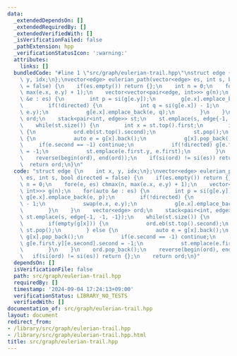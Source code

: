 ```yaml
---
data:
  _extendedDependsOn: []
  _extendedRequiredBy: []
  _extendedVerifiedWith: []
  _isVerificationFailed: false
  _pathExtension: hpp
  _verificationStatusIcon: ':warning:'
  attributes:
    links: []
  bundledCode: "#line 1 \"src/graph/eulerian-trail.hpp\"\nstruct edge {\n    int x,\
    \ y, idx;\n};\nvector<edge> eulerian_path(vector<edge> es, int s, bool directed\
    \ = false) {\n    if(es.empty()) return {};\n    int n = 0;\n    fore(e, es) chmax(n,\
    \ max(e.x, e.y) + 1);\n    vector<vector<pair<edge, int>>> g(n);\n    for(auto\
    \ &e : es) {\n        int p = si(g[e.y]);\n        g[e.x].emplace_back(e, p);\n\
    \        if(!directed) {\n            int q = si(g[e.x]) - 1;\n            swap(e.x,\
    \ e.y);\n            g[e.x].emplace_back(e, q);\n        }\n    }\n    vector<edge>\
    \ ord;\n    stack<pair<int, edge>> st;\n    st.emplace(s, edge{-1, -1, -1});\n\
    \    while(st.size()) {\n        int x = st.top().first;\n        if(empty(g[x]))\
    \ {\n            ord.eb(st.top().second);\n            st.pop();\n        } else\
    \ {\n            auto e = g[x].back();\n            g[x].pop_back();\n       \
    \     if(e.second == -1) continue;\n            if(!directed) g[e.first.y][e.second].second\
    \ = -1;\n            st.emplace(e.first.y, e.first);\n        }\n    }\n    ord.pop_back();\n\
    \    reverse(begin(ord), end(ord));\n    if(si(ord) != si(es)) return {};\n  \
    \  return ord;\n}\n"
  code: "struct edge {\n    int x, y, idx;\n};\nvector<edge> eulerian_path(vector<edge>\
    \ es, int s, bool directed = false) {\n    if(es.empty()) return {};\n    int\
    \ n = 0;\n    fore(e, es) chmax(n, max(e.x, e.y) + 1);\n    vector<vector<pair<edge,\
    \ int>>> g(n);\n    for(auto &e : es) {\n        int p = si(g[e.y]);\n       \
    \ g[e.x].emplace_back(e, p);\n        if(!directed) {\n            int q = si(g[e.x])\
    \ - 1;\n            swap(e.x, e.y);\n            g[e.x].emplace_back(e, q);\n\
    \        }\n    }\n    vector<edge> ord;\n    stack<pair<int, edge>> st;\n   \
    \ st.emplace(s, edge{-1, -1, -1});\n    while(st.size()) {\n        int x = st.top().first;\n\
    \        if(empty(g[x])) {\n            ord.eb(st.top().second);\n           \
    \ st.pop();\n        } else {\n            auto e = g[x].back();\n           \
    \ g[x].pop_back();\n            if(e.second == -1) continue;\n            if(!directed)\
    \ g[e.first.y][e.second].second = -1;\n            st.emplace(e.first.y, e.first);\n\
    \        }\n    }\n    ord.pop_back();\n    reverse(begin(ord), end(ord));\n \
    \   if(si(ord) != si(es)) return {};\n    return ord;\n}"
  dependsOn: []
  isVerificationFile: false
  path: src/graph/eulerian-trail.hpp
  requiredBy: []
  timestamp: '2024-09-04 17:24:13+09:00'
  verificationStatus: LIBRARY_NO_TESTS
  verifiedWith: []
documentation_of: src/graph/eulerian-trail.hpp
layout: document
redirect_from:
- /library/src/graph/eulerian-trail.hpp
- /library/src/graph/eulerian-trail.hpp.html
title: src/graph/eulerian-trail.hpp
---
```

